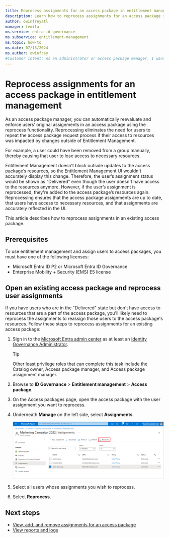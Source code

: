 ```yaml
---
title: Reprocess assignments for an access package in entitlement management
description: Learn how to reprocess assignments for an access package in entitlement management.
author: owinfreyatl
manager: femila
ms.service: entra-id-governance
ms.subservice: entitlement-management
ms.topic: how-to
ms.date: 07/15/2024
ms.author: owinfrey
#Customer intent: As an administrator or access package manager, I want detailed information about how I can reprocess assignments for an access package in the event of a partial delivery, so that requestors have all of the resources they need to perform their job.
---
```

# Reprocess assignments for an access package in entitlement management

As an access package manager, you can automatically reevaluate and enforce users’ original assignments in an access package using the reprocess functionality. Reprocessing eliminates the need for users to repeat the access package request process if their access to resources was impacted by changes outside of Entitlement Management.

For example, a user could have been removed from a group manually, thereby causing that user to lose access to necessary resources. 

Entitlement Management doesn't block outside updates to the access package’s resources, so the Entitlement Management UI wouldn't accurately display this change. Therefore, the user’s assignment status would be shown as “Delivered” even though the user doesn't have access to the resources anymore. However, if the user’s assignment is reprocessed, they're added to the access package’s resources again. Reprocessing ensures that the access package assignments are up to date, that users have access to necessary resources, and that assignments are accurately reflected in the UI.

This article describes how to reprocess assignments in an existing access package.

## Prerequisites

To use entitlement management and assign users to access packages, you must have one of the following licenses:

- Microsoft Entra ID P2 or Microsoft Entra ID Governance
- Enterprise Mobility + Security (EMS) E5 license

## Open an existing access package and reprocess user assignments


If you have users who are in the "Delivered" state but don't have access to resources that are a part of the access package, you'll likely need to reprocess the assignments to reassign those users to the access package's resources. Follow these steps to reprocess assignments for an existing access package:

1. Sign in to the [Microsoft Entra admin center](https://entra.microsoft.com) as at least an [Identity Governance Administrator](~/identity/role-based-access-control/permissions-reference.md#identity-governance-administrator).
    > [!TIP]
    > Other least privilege roles that can complete this task include the Catalog owner, Access package manager, and Access package assignment manager.
1. Browse to **ID Governance** > **Entitlement management** > **Access package**.

1. On the Access packages page, open the access package with the user assignment you want to reprocess.

1. Underneath **Manage** on the left side, select **Assignments**.

    ![Entitlement management in the Microsoft Entra admin center](./media/entitlement-management-reprocess-access-package-assignments/reprocess-access-package-assignment.png)

1. Select all users whose assignments you wish to reprocess.

1. Select **Reprocess**.

## Next steps

- [View, add, and remove assignments for an access package](entitlement-management-access-package-assignments.md)
- [View reports and logs](entitlement-management-reports.md)
